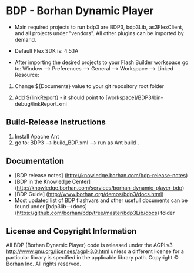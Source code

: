 # BDP - Borhan Dynamic Player

* Main required projects to run bdp3 are BDP3, bdp3Lib, as3FlexClient, and all projects under "vendors".
 All other plugins can be imported by demand.

* Default Flex SDK is: 4.5.1A

* After importing the desired projects to your Flash Builder workspace go to: Window --> Preferences --> General --> Workspace --> Linked Resource:

 1. Change ${Documents} value to your git repository root folder

 2. Add ${linkReport} - it should point to [workspace]/BDP3/bin-debug/linkReport.xml

## Build-Release Instructions
1. Install Apache Ant
2. go to: BDP3 --> build_BDP.xml --> run as Ant build .

## Documentation
* [BDP release notes] (http://knowledge.borhan.com/bdp-release-notes)
* [BDP in the Knowledge Center] (http://knowledge.borhan.com/services/borhan-dynamic-player-bdp)
* [BDP Guide] (http://www.borhan.org/demos/bdp3/docs.html)
* Most updated list of BDP flashvars and other usefull documents can be found under [bdp3lib-->docs] (https://github.com/borhan/bdp/tree/master/bdp3Lib/docs) folder

## License and Copyright Information
All BDP (Borhan Dynamic Player) code is released under the AGPLv3 http://www.gnu.org/licenses/agpl-3.0.html unless a different license for a particular library is specified in the applicable library path.
Copyright © Borhan Inc. All rights reserved.

 
